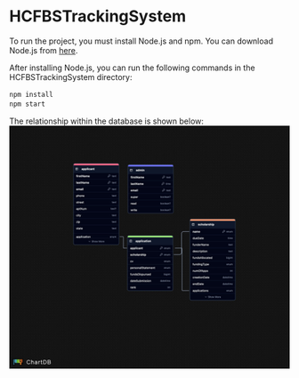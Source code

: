 # HCFBSTrackingSystem

To run the project, you must install Node.js and npm. You can download Node.js from [here](https://nodejs.org/en/download/).

After installing Node.js, you can run the following commands in the HCFBSTrackingSystem directory:

```bash
npm install
npm start
```

The relationship within the database is shown below:
![screenshot](/deployment/schema.jpeg)
